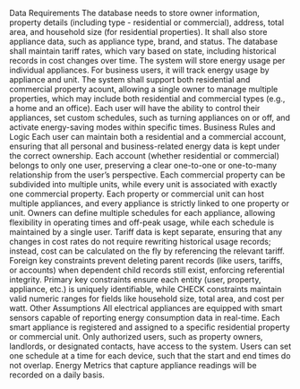 Data Requirements 
The database needs to store owner information, property details (including type - residential or commercial), address, total area, and household size (for residential properties). It shall also store appliance data, such as appliance type, brand, and status.
The database shall maintain tariff rates, which vary based on state, including historical records in cost changes over time.
The system will store energy usage per individual appliances. For business users, it will track energy usage by appliance and unit.
The system shall support both residential and commercial property acount, allowing a single owner to manage multiple properties, which may include both residential and commercial types (e.g., a home and an office).
Each user will have the ability to control their appliances, set custom schedules, such as turning appliances on or off, and activate energy-saving modes within specific times.
Business Rules and Logic 
Each user can maintain both a residential and a commercial account, ensuring that all personal and business-related energy data is kept under the correct ownership.
Each account (whether residential or commercial) belongs to only one user, preserving a clear one-to-one or one-to-many relationship from the user’s perspective.
Each commercial property can be subdivided into multiple units, while every unit is associated with exactly one commercial property.
Each property or commercial unit can host multiple appliances, and every appliance is strictly linked to one property or unit.
Owners can define multiple schedules for each appliance, allowing flexibility in operating times and off-peak usage, while each schedule is maintained by a single user.
Tariff data is kept separate, ensuring that any changes in cost rates do not require rewriting historical usage records; instead, cost can be calculated on the fly by referencing the relevant tariff.
Foreign key constraints prevent deleting parent records (like users, tariffs, or accounts) when dependent child records still exist, enforcing referential integrity.
Primary key constraints ensure each entity (user, property, appliance, etc.) is uniquely identifiable, while CHECK constraints maintain valid numeric ranges for fields like household size, total area, and cost per watt.
Other Assumptions 
All electrical appliances are equipped with smart sensors capable of reporting energy consumption data in real-time.
Each smart appliance is registered and assigned to a specific residential property or commercial unit.
Only authorized users, such as property owners, landlords, or designated contacts, have access to the system.
Users can set one schedule at a time for each device, such that the start and end times do not overlap.
Energy Metrics that capture appliance readings will be recorded on a daily basis.
